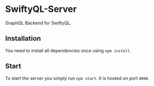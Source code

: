# SwiftyQL-Server
GraphQL Backend for SwiftyQL.


## Installation
You need to install all dependencies once using `npm install`.

## Start
To start the server you simply run `npm start`. It is hosted on port `8000`.

